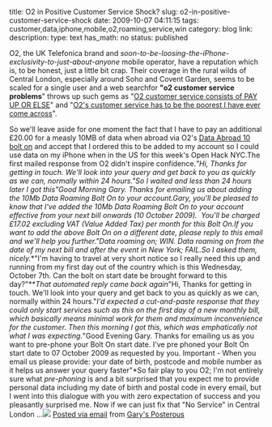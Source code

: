 title: O2 in Positive Customer Service Shock? 
slug: o2-in-positive-customer-service-shock
date: 2009-10-07 04:11:15
tags: customer,data,iphone,mobile,o2,roaming,service,win
category: blog
link: 
description: 
type: text
has_math: no
status: published

O2, the UK Telefonica brand and *soon-to-be-loosing-the-iPhone-exclusivity-to-just-about-anyone* mobile operator, have a reputation which is, to be honest, just a little bit crap. Their coverage in the rural wilds of Central London, especially around Soho and Covent Garden, seems to be scaled for a single user and a web searchfor **"o2 customer service problems**" throws up such gems as "[O2 customer service consists of PAY UP OR ELSE](https://www.moneysupermarket.com/COMMUNITY/forums/t/o2-customer-service-is-there-any-such-thing-13535.aspx "https://www.moneysupermarket.com/COMMUNITY/forums/t/o2-customer-service-is-there-any-such-thing-13535.aspx")" and "[O2's customer service has to be the poorest I have ever come across](https://www.cableforum.co.uk/board/22/19881-o2-customer-services-details.html "https://www.cableforum.co.uk/board/22/19881-o2-customer-services-details.html")".

<!-- TEASER_END -->

So we'll leave aside for one moment the fact that I have to pay an additional £20.00 for a measly 10MB of data when abroad via O2's [Data Abroad 10 bolt on](https://www.o2.co.uk/explore/tariffs/boltons/paymonthlyboltons "https://www.o2.co.uk/explore/tariffs/boltons/paymonthlyboltons") and accept that I ordered this to be added to my account so I could use data on my iPhone when in the US for this week's Open Hack NYC.The first mailed response from O2 didn't inspire confidence.*"Hi, Thanks for getting in touch. We'll look into your query and get back to you as quickly as we can, normally within 24 hours."*So I waited and less than 24 hours later I got this*"Good Morning Gary. Thanks for emailing us about adding the 10Mb Data Roaming Bolt On to your account.*Gary, you'll be pleased to know that I've added the 10Mb Data Roaming Bolt On to your account effective from your next bill onwards (10 October 2009).  You'll be charged £17.02 excluding VAT (Value Added Tax) per month for this Bolt On.If you want to add the above Bolt On on a different date, please reply to this email and we'll help you further."Data roaming on; WIN. Data roaming on from the date of my next bill and after the event in New York; FAIL.So I asked them, nicely.***"I'm having to travel at very short notice so I really need this up and running from my first day out of the country which is this Wednesday, October 7th. Can the bolt on start date be brought forward to this day?"***That automated reply came back again*"Hi, Thanks for getting in touch. We'll look into your query and get back to you as quickly as we can, normally within 24 hours."*I'd expected a cut-and-paste response that they could only start services such as this on the first day of a new monthly bill, which basically means minimal work for them and maximum inconvenience for the customer. Then this morning I got this, which was emphatically not what I was expecting.*"Good Evening Gary. Thanks for emailing us as you want to pre-phone your Bolt On start date. I've pre phoned your Bolt On start date to 07 October 2009 as requested by you. Important - When you email us please provide: your date of birth, postcode and mobile number as it helps us answer your query faster"*So fair play to you O2; I'm not entirely sure what *pre-phoning* is and a bit surprised that you expect me to provide personal data including my date of birth and postal code in every email, but I went into this dialogue with you with zero expectation of success and you pleasantly surprised me. Now if we can just fix that "No Service" in Central London ...![](https://posterous.com/getfile/files.posterous.com/vicchi/uM0RehJNUGtRuVZwwp5tGIkgZkO4XtRZKT4723Boo05ssJBryA8ZGP78yXpA/IMG_2001.png)   [Posted via email](https://posterous.com "https://posterous.com") from [Gary's Posterous](https://vicchi.posterous.com/o2-in-positive-customer-service-shock "https://vicchi.posterous.com/o2-in-positive-customer-service-shock") 

 

